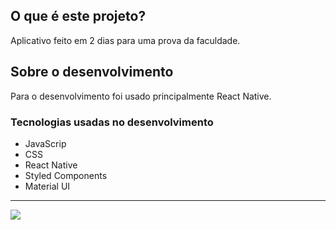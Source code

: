 <h2>O que é este projeto?</h2>
<p>Aplicativo feito em 2 dias para uma prova da faculdade.</p>


<h2>Sobre o desenvolvimento</h2>

<p>Para o desenvolvimento foi usado principalmente React Native.</p>

<h3>Tecnologias  usadas no desenvolvimento</h3>
<ul>
    <li>JavaScrip</li>
    <li>CSS</li>
    <li>React Native</li>
    <li>Styled Components</li>
    <li>Material UI</li>
</ul>

<hr>


<img src="https://user-images.githubusercontent.com/43209743/116278910-52548500-a75d-11eb-9cd0-ee4105d4cacc.png" />


